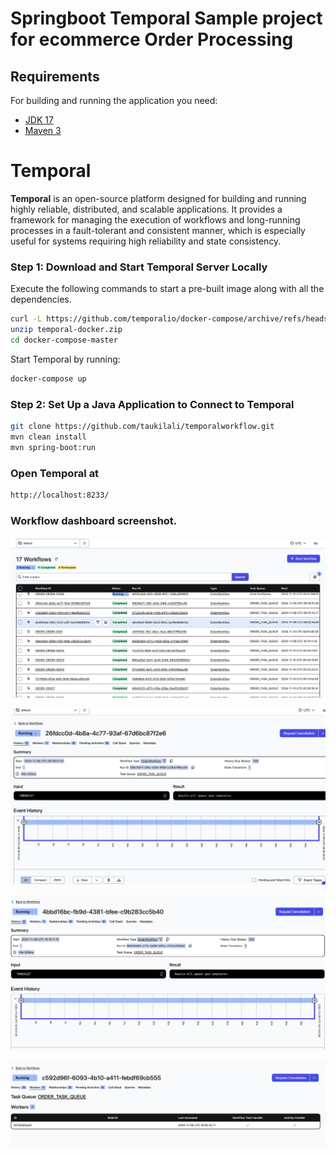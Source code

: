 # Springboot Temporal Sample project for ecommerce Order Processing

## Requirements

For building and running the application you need:

- [JDK 17](https://www.oracle.com/java/technologies/downloads/#java17)
- [Maven 3](https://maven.apache.org)

# Temporal

**Temporal** is an open-source platform designed for building and running highly reliable, distributed, and scalable applications. It provides a framework for managing the execution of workflows and long-running processes in a fault-tolerant and consistent manner, which is especially useful for systems requiring high reliability and state consistency.


### Step 1: Download and Start Temporal Server Locally

Execute the following commands to start a pre-built image along with all the dependencies.

```bash
curl -L https://github.com/temporalio/docker-compose/archive/refs/heads/master.zip -o temporal-docker.zip
unzip temporal-docker.zip
cd docker-compose-master
```

Start Temporal by running:

```bash
docker-compose up
```
### Step 2: Set Up a Java Application to Connect to Temporal

```bash
git clone https://github.com/taukilali/temporalworkflow.git
mvn clean install
mvn spring-boot:run
```

### Open Temporal at

```bash
http://localhost:8233/
```
### Workflow dashboard screenshot.

![alt text](https://github.com/taukilali/temporalworkflow/blob/main/assets/0.png)


![alt text](https://github.com/taukilali/temporalworkflow/blob/main/assets/1.png)


![alt text](https://github.com/taukilali/temporalworkflow/blob/main/assets/3.png)



![alt text](https://github.com/taukilali/temporalworkflow/blob/main/assets/2.png)





